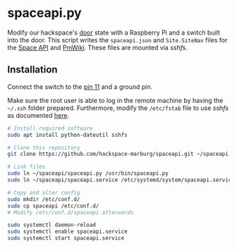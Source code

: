 # spaceapi.py

Modify our hackspace's [door](https://hsmr.cc/Infrastruktur/Door) state with a Raspberry Pi and a switch built into the door.
This script writes the `spaceapi.json` and `Site.SiteNav` files for the [Space API](http://spaceapi.net/) and [PmWiki](https://www.pmwiki.org/).
These files are mounted via *sshfs*.


## Installation

Connect the switch to the [pin 11](https://pinout.xyz/pinout/pin11_gpio17) and a ground pin.

Make sure the root user is able to log in the remote machine by having the `~/.ssh` folder prepared.
Furthermore, modify the `/etc/fstab` file to use *sshfs* as documented [here](https://wiki.archlinux.org/index.php/Sshfs#Automounting).

```bash
# Install required software
sudo apt install python-dateutil sshfs

# Clone this repository
git clone https://github.com/hackspace-marburg/spaceapi.git ~/spaceapi

# Link files
sudo ln ~/spaceapi/spaceapi.py /usr/bin/spaceapi.py
sudo ln ~/spaceapi/spaceapi.service /etc/systemd/system/spaceapi.service

# Copy and alter config
sudo mkdir /etc/conf.d/
sudo cp spaceapi /etc/conf.d/
# Modify /etc/conf.d/spaceapi afterwards

sudo systemctl daemon-reload
sudo systemctl enable spaceapi.service
sudo systemctl start spaceapi.service
```

